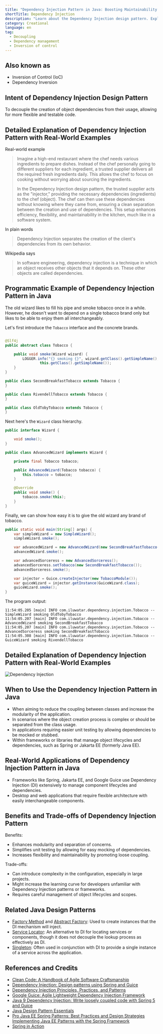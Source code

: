 ```yaml
---
title: "Dependency Injection Pattern in Java: Boosting Maintainability with Loose Coupling"
shortTitle: Dependency Injection
description: "Learn about the Dependency Injection design pattern. Explore its benefits, real-world examples, class diagrams, and best practices for implementation in Java."
category: Creational
language: en
tag:
  - Decoupling
  - Dependency management
  - Inversion of control
---
```


## Also known as

* Inversion of Control (IoC)
* Dependency Inversion

## Intent of Dependency Injection Design Pattern

To decouple the creation of object dependencies from their usage, allowing for more flexible and testable code.

## Detailed Explanation of Dependency Injection Pattern with Real-World Examples

Real-world example

> Imagine a high-end restaurant where the chef needs various ingredients to prepare dishes. Instead of the chef
> personally going to different suppliers for each ingredient, a trusted supplier delivers all the required fresh
> ingredients daily. This allows the chef to focus on cooking without worrying about sourcing the ingredients.
>
> In the Dependency Injection design pattern, the trusted supplier acts as the "injector," providing the necessary
> dependencies (ingredients) to the chef (object). The chef can then use these dependencies without knowing where they
> came from, ensuring a clean separation between the creation and use of dependencies. This setup enhances efficiency,
> flexibility, and maintainability in the kitchen, much like in a software system.

In plain words

> Dependency Injection separates the creation of the client's dependencies from its own behavior.

Wikipedia says

> In software engineering, dependency injection is a technique in which an object receives other objects that it depends
> on. These other objects are called dependencies.

## Programmatic Example of Dependency Injection Pattern in Java

The old wizard likes to fill his pipe and smoke tobacco once in a while. However, he doesn't want to depend on a single
tobacco brand only but likes to be able to enjoy them all interchangeably.

Let's first introduce the `Tobacco` interface and the concrete brands.

```java

@Slf4j
public abstract class Tobacco {

    public void smoke(Wizard wizard) {
        LOGGER.info("{} smoking {}", wizard.getClass().getSimpleName(),
                this.getClass().getSimpleName());
    }
}

public class SecondBreakfastTobacco extends Tobacco {
}

public class RivendellTobacco extends Tobacco {
}

public class OldTobyTobacco extends Tobacco {
}
```

Next here's the `Wizard` class hierarchy.

```java
public interface Wizard {

    void smoke();
}

public class AdvancedWizard implements Wizard {

    private final Tobacco tobacco;

    public AdvancedWizard(Tobacco tobacco) {
        this.tobacco = tobacco;
    }

    @Override
    public void smoke() {
        tobacco.smoke(this);
    }
}
```

Finally, we can show how easy it is to give the old wizard any brand of tobacco.

```java
public static void main(String[] args) {
    var simpleWizard = new SimpleWizard();
    simpleWizard.smoke();

    var advancedWizard = new AdvancedWizard(new SecondBreakfastTobacco());
    advancedWizard.smoke();

    var advancedSorceress = new AdvancedSorceress();
    advancedSorceress.setTobacco(new SecondBreakfastTobacco());
    advancedSorceress.smoke();

    var injector = Guice.createInjector(new TobaccoModule());
    var guiceWizard = injector.getInstance(GuiceWizard.class);
    guiceWizard.smoke();
}
```

The program output:

```
11:54:05.205 [main] INFO com.iluwatar.dependency.injection.Tobacco -- SimpleWizard smoking OldTobyTobacco
11:54:05.207 [main] INFO com.iluwatar.dependency.injection.Tobacco -- AdvancedWizard smoking SecondBreakfastTobacco
11:54:05.207 [main] INFO com.iluwatar.dependency.injection.Tobacco -- AdvancedSorceress smoking SecondBreakfastTobacco
11:54:05.308 [main] INFO com.iluwatar.dependency.injection.Tobacco -- GuiceWizard smoking RivendellTobacco
```

## Detailed Explanation of Dependency Injection Pattern with Real-World Examples

![Dependency Injection](./etc/dependency-injection.png "Dependency Injection")

## When to Use the Dependency Injection Pattern in Java

* When aiming to reduce the coupling between classes and increase the modularity of the application.
* In scenarios where the object creation process is complex or should be separated from the class usage.
* In applications requiring easier unit testing by allowing dependencies to be mocked or stubbed.
* Within frameworks or libraries that manage object lifecycles and dependencies, such as Spring or Jakarta EE (formerly
  Java EE).

## Real-World Applications of Dependency Injection Pattern in Java

* Frameworks like Spring, Jakarta EE, and Google Guice use Dependency Injection (DI) extensively to manage component
  lifecycles and dependencies.
* Desktop and web applications that require flexible architecture with easily interchangeable components.

## Benefits and Trade-offs of Dependency Injection Pattern

Benefits:

* Enhances modularity and separation of concerns.
* Simplifies unit testing by allowing for easy mocking of dependencies.
* Increases flexibility and maintainability by promoting loose coupling.

Trade-offs:

* Can introduce complexity in the configuration, especially in large projects.
* Might increase the learning curve for developers unfamiliar with Dependency Injection patterns or frameworks.
* Requires careful management of object lifecycles and scopes.

## Related Java Design Patterns

* [Factory Method](https://java-design-patterns.com/patterns/factory-method/)
  and [Abstract Factory](https://java-design-patterns.com/patterns/abstract-factory/): Used to create instances that the
  DI mechanism will inject.
* [Service Locator](https://java-design-patterns.com/patterns/service-locator/): An alternative to DI for locating
  services or components, though it does not decouple the lookup process as effectively as DI.
* [Singleton](https://java-design-patterns.com/patterns/singleton/): Often used in conjunction with DI to provide a
  single instance of a service across the application.

## References and Credits

* [Clean Code: A Handbook of Agile Software Craftsmanship](https://amzn.to/3wRnjp5)
* [Dependency Injection: Design patterns using Spring and Guice](https://amzn.to/4aMyHkI)
* [Dependency Injection Principles, Practices, and Patterns](https://amzn.to/4aupmxe)
* [Google Guice: Agile Lightweight Dependency Injection Framework](https://amzn.to/4bTDbX0)
* [Java 9 Dependency Injection: Write loosely coupled code with Spring 5 and Guice](https://amzn.to/4ayCtxp)
* [Java Design Pattern Essentials](https://amzn.to/3xtPPxa)
* [Pro Java EE Spring Patterns: Best Practices and Design Strategies Implementing Java EE Patterns with the Spring Framework](https://amzn.to/3J6Teoh)
* [Spring in Action](https://amzn.to/4asnpSG)
